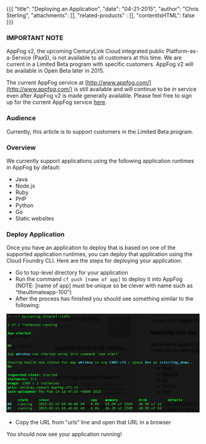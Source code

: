 {{{
  "title": "Deploying an Application",
  "date": "04-21-2015",
  "author": "Chris Sterling",
  "attachments": [],
  "related-products" : [],
  "contentIsHTML": false
}}}

### IMPORTANT NOTE

AppFog v2, the upcoming CenturyLink Cloud integrated public Platform-as-a-Service (PaaS), is not available to all customers at this time. We are current in a Limited Beta program with specific customers. AppFog v2 will be available in Open Beta later in 2015.

The current AppFog service at [http://www.appfog.com/](http://www.appfog.com/) is still available and will continue to be in service even after AppFog v2 is made generally available. Please feel free to sign up for the current AppFog service [here](https://console.appfog.com/signup).

### Audience

Currently, this article is to support customers in the Limited Beta program.

### Overview

We currently support applications using the following application runtimes in AppFog by default:

* Java
* Node.js
* Ruby
* PHP
* Python
* Go
* Static websites

### Deploy Application

Once you have an application to deploy that is based on one of the supported application runtimes, you can deploy that application using the Cloud Foundry CLI. Here are the steps for deploying your application:

* Go to top-level directory for your application
* Run the command `cf push [name of app]` to deploy it into AppFog (NOTE: [name of app] must be unique so be clever with name such as “theultimateapp-100”)
* After the process has finished you should see something similar to the following:

![Application Deployed Successfully](../images/appfogv2/appfog-app-deployed.png)

* Copy the URL from “urls” line and open that URL in a browser

You should now see your application running!
